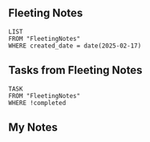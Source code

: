 
## Fleeting Notes
```dataview
LIST
FROM "FleetingNotes"
WHERE created_date = date(2025-02-17) 
```

## Tasks from Fleeting Notes
```dataview
TASK
FROM "FleetingNotes"
WHERE !completed
```

## My Notes
